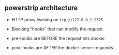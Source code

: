 ## powerstrip architecture

 * HTTP proxy lisening on `tcp://127.0.0.1:2375`.

 * Blocking "hooks" that can modify the request.

 * pre-hooks are BEFORE the request hits docker.

 * post-hooks are AFTER the docker server responds.